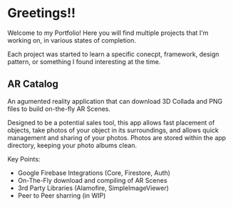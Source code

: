 # Greetings!! 

Welcome to my Portfolio! Here you will find multiple projects that I'm working on, in various states of completion. 

Each project was started to learn a specific conecpt, framework, design pattern, or something I found interesting at the time.



## AR Catalog
An agumented reality application that can download 3D Collada and PNG files to build on-the-fly AR Scenes. 

Designed to be a potential sales tool, this app allows fast placement of objects, take photos of your object in its surroundings, and allows quick management and sharing of your photos. Photos are stored within the app directory, keeping your photo albums clean. 

Key Points:
- Google Firebase Integrations (Core, Firestore, Auth)
- On-The-Fly download and compiling of AR Scenes
- 3rd Party Libraries (Alamofire, SimpleImageViewer)
- Peer to Peer sharring (in WIP)







